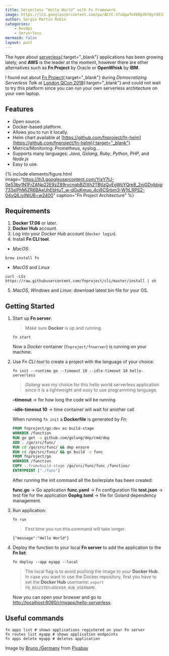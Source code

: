 ```yaml
---
title: Serverless “Hello World” with Fn Framework
image: https://lh3.googleusercontent.com/pw/ACtC-3fsQpwfnY6RpVKYQyt5E337C_Yao1fWRrbwX_yOOhO4kIqYNpK3Aor5j-Q9kQednj1Dw4tqxYO2c6-Hy6qknZ_q52fGeT-axqFmCnemutMwAZZhivrqHRNdsJ-dpK_Mdx1WpY6hAQoKo1IN64TtOM96=w640-h480-no?authuser=1
author: Sergio Martin Rubio
categories:
    - DevOps
    - Serverless
mermaid: false
layout: post
---
```


The hype about [serverless](https://en.wikipedia.org/wiki/Serverless_computing){:target="_blank"} applications has been growing lately, and **AWS** is the leader at the moment, however there are other alternatives such as **Fn Project** by Oracle or **OpenWhisk** by **IBM**.

I found out about [Fn Project](https://github.com/fnproject/fn){:target="_blank"} during _Democratizing Serverless Talk_ at [London QCon 2018](https://dzone.com/articles/qcon-london-2018){:target="_blank"} and could not wait to try this platform since you can run your own serverless architecture on your own laptop.

## Features

- Open source.
- Docker-based platform.
- Allows you to run it locally.
- Helm chart available at [https://github.com/fnproject/fn-helm](https://github.com/fnproject/fn-helm){:target="_blank"}
- Metrics/Monitoring: Prometheus, syslog…
- Supports many languages: _Java_, _Golang_, _Ruby_, _Python_, _PHP_, and _Node.js_
- Easy to use.

{% include elements/figure.html image="https://lh3.googleusercontent.com/YixY7IJ-0e53by1N1FrZANp22E9zZ89rycnqbBZlXh2TBtIzQvEgWcYQre8_2njGDybbgj733sIPhMjZR6BAeUhEbHuT_w-dGuKmuo_4cj6CSrbm3-W1tLRPS2-04yQILiyINlUB=w2400" caption="Fn Project Architecture" %}

## Requirements

1. **Docker 17.06** or later.
2. **Docker Hub** account.
3. Log into your _Docker Hub_ account (`docker login`).
4. Install **Fn CLI tool**.
 - _MacOS_:

```shell
brew install fn
```

 - _MacOS_ and _Linux_

 ```shell
curl -LSs https://raw.githubusercontent.com/fnproject/cli/master/install | sh
 ```

5. _MacOS_, *Windows* and _Linux_: download latest bin file for your OS.

## Getting Started

1. Start up **Fn server**:

    >Make sure **Docker** is up and running.

    ```shell
    fn start
    ```

    Now a _Docker_ container (`fnproject/fnserver`) is running on your machine.

2. Use Fn _CLI tool_ to create a project with the language of your choice:

    ```shell
    fn init --runtime go --timeout 10 --idle-timeout 10 hello-serverless
    ```

    >_Golang_ was my choice for this hello world serverless application since it is a lightweight and easy to use programming language.

    **–timeout** -> for how long the code will be running

    **–idle-timeout 10** -> time container will wait for another call

    When running `fn init` a **Dockerfile** is generated by _Fn_:

    ```Dockerfile
    FROM fnproject/go:dev as build-stage
    WORKDIR /function
    RUN go get -u github.com/golang/dep/cmd/dep
    ADD . /go/src/func/
    RUN cd /go/src/func/ && dep ensure
    RUN cd /go/src/func/ && go build -o func
    FROM fnproject/go
    WORKDIR /function
    COPY --from=build-stage /go/src/func/func /function/
    ENTRYPOINT ["./func"]
    ```

    After running the init command all the boilerplate has been created:

    **func.go** -> Go application
    **func.yaml** -> Fn configuration file
    **test.json** -> test file for the application
    **Gopkg.toml** -> file for Goland dependency management.

3. Run application:

    ```shell
    fn run
    ```

    >First time you run this command will take longer.

    ```shell
    {"message":"Hello World"}
    ```

4. Deploy the function to your local **Fn server** to add the application to the **Fn list**:

    ```shell
    fn deploy --app myapp --local
    ```

    >The local flag is to avoid pushing the image to your **Docker Hub**. In case you want to use the Docker repository, first you have to set the **Docker Hub** username: `export FN_REGISTRY=DOCKER_HUB_USERNAME`.


    Now you can open your browser and go to [http://localhost:8080/r/myapp/hello-serverless](http://localhost:8080/r/myapp/hello-serverless).

## Useful commands

```shell
fn apps list # shows applications registered on your Fn server
fn routes list myapp # shows application endpoints
fn apps delete myapp # deletes application
```

Image by <a href="https://pixabay.com/users/bru-no-1161770/?utm_source=link-attribution&amp;utm_medium=referral&amp;utm_campaign=image&amp;utm_content=2064090">Bruno /Germany</a> from <a href="https://pixabay.com/?utm_source=link-attribution&amp;utm_medium=referral&amp;utm_campaign=image&amp;utm_content=2064090">Pixabay</a>
